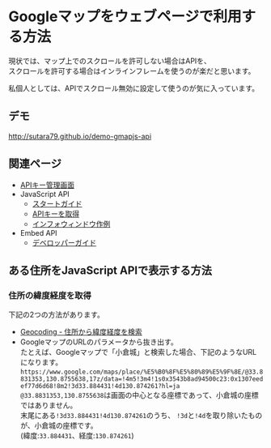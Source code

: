 # Googleマップをウェブページで利用する方法
現状では、マップ上でのスクロールを許可しない場合はAPIを、  
スクロールを許可する場合はインラインフレームを使うのが楽だと思います。

私個人としては、APIでスクロール無効に設定して使うのが気に入っています。

## デモ
http://sutara79.github.io/demo-gmapjs-api

## 関連ページ
- [APIキー管理画面](https://console.developers.google.com/apis/credentials)
- JavaScript API
    - [スタートガイド](https://developers.google.com/maps/documentation/javascript/tutorial?hl=ja)
    - [APIキーを取得](https://developers.google.com/maps/documentation/javascript/get-api-key?hl=ja)
    - [インフォウィンドウ作例](https://developers.google.com/maps/documentation/javascript/examples/infowindow-simple?hl=ja)
- Embed API
    - [デベロッパーガイド](https://developers.google.com/maps/documentation/embed/guide)


## ある住所をJavaScript APIで表示する方法

### 住所の緯度経度を取得
下記の2つの方法があります。

- [Geocoding - 住所から緯度経度を検索](http://www.geocoding.jp/)
- GoogleマップのURLのパラメータから抜き出す。  
  たとえば、Googleマップで「小倉城」と検索した場合、下記のようなURLになります。  
  `https://www.google.com/maps/place/%E5%B0%8F%E5%80%89%E5%9F%8E/@33.8831353,130.8755638,17z/data=!4m5!3m4!1s0x3543b8ad94500c23:0x1307eedef77d6d68!8m2!3d33.884431!4d130.874261?hl=ja`  
  `@33.8831353,130.8755638`は画面の中心となる座標であって、小倉城の座標ではありません。  
  末尾にある`!3d33.884431!4d130.874261`のうち、
  `!3d`と`!4d`を取り除いたものが、小倉城の座標です。  
  (緯度:`33.884431`、経度:`130.874261`)